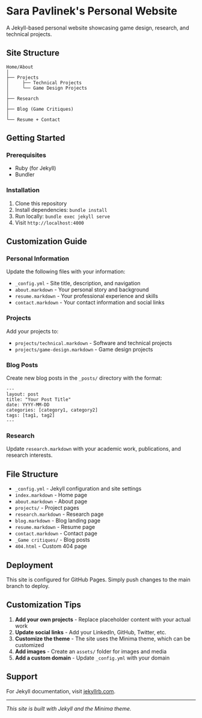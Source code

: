 # Sara Pavlinek's Personal Website

A Jekyll-based personal website showcasing game design, research, and technical projects.

## Site Structure

```
Home/About
│
├── Projects
│     ├── Technical Projects
│     └── Game Design Projects
│
├── Research
│
├── Blog (Game Critiques)
│
└── Resume + Contact
```

## Getting Started

### Prerequisites
- Ruby (for Jekyll)
- Bundler

### Installation
1. Clone this repository
2. Install dependencies: `bundle install`
3. Run locally: `bundle exec jekyll serve`
4. Visit `http://localhost:4000`

## Customization Guide

### Personal Information
Update the following files with your information:
- `_config.yml` - Site title, description, and navigation
- `about.markdown` - Your personal story and background
- `resume.markdown` - Your professional experience and skills
- `contact.markdown` - Your contact information and social links

### Projects
Add your projects to:
- `projects/technical.markdown` - Software and technical projects
- `projects/game-design.markdown` - Game design projects

### Blog Posts
Create new blog posts in the `_posts/` directory with the format:
```
---
layout: post
title: "Your Post Title"
date: YYYY-MM-DD
categories: [category1, category2]
tags: [tag1, tag2]
---
```

### Research
Update `research.markdown` with your academic work, publications, and research interests.

## File Structure

- `_config.yml` - Jekyll configuration and site settings
- `index.markdown` - Home page
- `about.markdown` - About page
- `projects/` - Project pages
- `research.markdown` - Research page
- `blog.markdown` - Blog landing page
- `resume.markdown` - Resume page
- `contact.markdown` - Contact page
- `_Game critiques/` - Blog posts
- `404.html` - Custom 404 page

## Deployment

This site is configured for GitHub Pages. Simply push changes to the main branch to deploy.

## Customization Tips

1. **Add your own projects** - Replace placeholder content with your actual work
2. **Update social links** - Add your LinkedIn, GitHub, Twitter, etc.
3. **Customize the theme** - The site uses the Minima theme, which can be customized
4. **Add images** - Create an `assets/` folder for images and media
5. **Add a custom domain** - Update `_config.yml` with your domain

## Support

For Jekyll documentation, visit [jekyllrb.com](https://jekyllrb.com/).

---

*This site is built with Jekyll and the Minima theme.* 